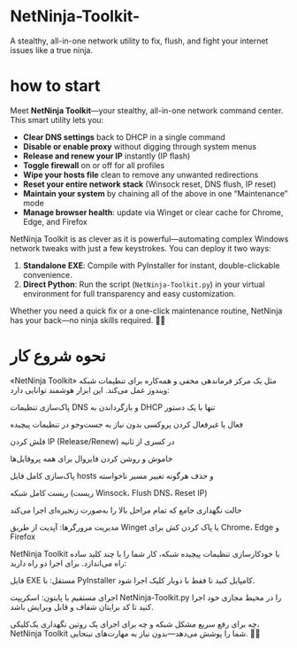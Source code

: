 # NetNinja-Toolkit-
A stealthy, all-in-one network utility to fix, flush, and fight your internet issues like a true ninja.

# how to start
Meet **NetNinja Toolkit**—your stealthy, all-in-one network command center. This smart utility lets you:

* **Clear DNS settings** back to DHCP in a single command
* **Disable or enable proxy** without digging through system menus
* **Release and renew your IP** instantly (IP flash)
* **Toggle firewall** on or off for all profiles
* **Wipe your hosts file** clean to remove any unwanted redirections
* **Reset your entire network stack** (Winsock reset, DNS flush, IP reset)
* **Maintain your system** by chaining all of the above in one “Maintenance” mode
* **Manage browser health**: update via Winget or clear cache for Chrome, Edge, and Firefox

NetNinja Toolkit is as clever as it is powerful—automating complex Windows network tweaks with just a few keystrokes. You can deploy it two ways:

1. **Standalone EXE**: Compile with PyInstaller for instant, double-clickable convenience.
2. **Direct Python**: Run the script (`NetNinja-Toolkit.py`) in your virtual environment for full transparency and easy customization.

Whether you need a quick fix or a one-click maintenance routine, NetNinja has your back—no ninja skills required. 🥷✨

# نحوه شروع کار

«NetNinja Toolkit» مثل یک مرکز فرماندهی مخفی و همه‌کاره برای تنظیمات شبکه ویندوز عمل می‌کند. این ابزار هوشمند توانایی دارد:

پاک‌سازی تنظیمات DNS و بازگرداندن به DHCP تنها با یک دستور

فعال یا غیرفعال کردن پروکسی بدون نیاز به جست‌وجو در تنظیمات پیچیده

فلش کردن IP (Release/Renew) در کسری از ثانیه

خاموش و روشن کردن فایروال برای همه پروفایل‌ها

پاک‌سازی کامل فایل hosts و حذف هرگونه تغییر مسیر ناخواسته

ریست کامل شبکه (ریست Winsock، Flush DNS، Reset IP)

حالت نگهداری جامع که تمام مراحل بالا را به‌صورت زنجیره‌ای اجرا می‌کند

مدیریت مرورگرها: آپدیت از طریق Winget یا پاک کردن کش برای Chrome، Edge و Firefox

NetNinja Toolkit با خودکارسازی تنظیمات پیچیده شبکه، کار شما را با چند کلید ساده راه می‌اندازد. برای اجرا دو راه دارید:

فایل EXE مستقل: با PyInstaller کامپایل کنید تا فقط با دوبار کلیک اجرا شود.

اجرای مستقیم با پایتون: اسکریپت NetNinja-Toolkit.py را در محیط مجازی خود اجرا کنید تا کد برایتان شفاف و قابل ویرایش باشد.

چه برای رفع سریع مشکل شبکه و چه برای اجرای یک روتین نگهداری یک‌کلیکی، NetNinja Toolkit شما را پوشش می‌دهد—بدون نیاز به مهارت‌های نینجایی. 🥷✨
